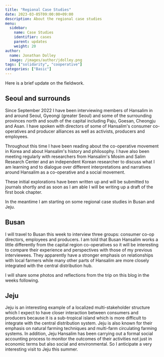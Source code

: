 ```yaml
---
title: "Regional Case Studies"
date: 2023-03-05T09:00:00+09:00
description: About the regional case studies
menu:
  sidebar:
    name: Case Studies
    identifier: cases
    parent: updates
    weight: 20
author:
  name: Jonathan Dolley
  image: /images/author/jdolley.png
tags: ["solidarity", "cooperative"]
categories: ["Basic"]
---
```


Here is a brief update on the fieldwork.

## Seoul and surrounds

Since September 2022 I have been interviewing members of Hansalim in and around Seoul, Gyeongi (greater Seoul) and some of the surrounding provinces north and south of the capital including Paju, Goesan, Cheongju and Asan.
I have spoken with directors of some of Hansalim's consumer co-operatives and producer alliances as well as activists, producers and employees.

Throughout this time I have been reading about the co-operative movement in Korea and about Hansalim's history and philosophy.
I have also been meeting regularly with researchers from Hansalim's Mosim and Salim Research Center and an independent Korean researcher to discuss what I am learning and to dialogue over different interpretations and narratives around Hansalim as a co-operative and a social movement.

These initial explorations have been written up and will be submitted to journals shortly and as soon as I am able I will be writing up a draft of the first book chapter.

In the meantime I am starting on some regional case studies in Busan and Jeju.

## Busan

I will travel to Busan this week to interview three groups: consumer co-op directors, employees and producers.
I am told that Busan Hansalim works a little differently from the capital region co-operatives so it will be interesting to compare their experience and perspectives with those of my previous interviewees.
They apparently have a stronger emphasis on relationships with local farmers while many other parts of Hansalim are more closely integrated with the central distribution hub.

I will share some photos and reflections from the trip on this blog in the weeks following.

## Jeju

Jeju is an interesting example of a localized multi-stakeholder structure which I expect to have closer interaction between consumers and producers because it is a sub-tropical island which is more difficult to integrate with the central distribution system.
Jeju is also known for their emphasis on natural farming techniques and multi-farm circulating farming systems.
In addition, Jeju Hansalim has been carrying out a formal social accounting process to monitor the outcomes of their activities not just in economic terms but also social and environmental.
So I anticipate a very interesting visit to Jeju this summer.
